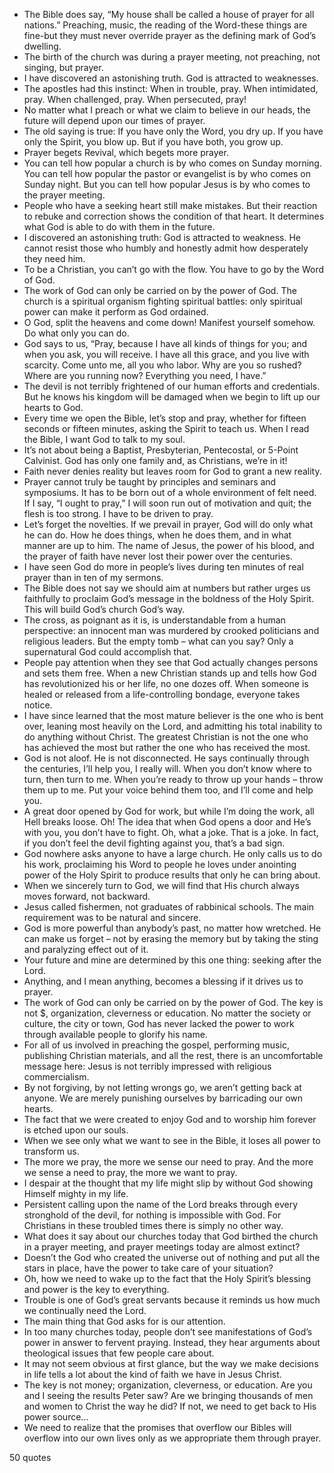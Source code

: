 - The Bible does say, “My house shall be called a house of prayer for all nations.” Preaching, music, the reading of the Word-these things are fine-but they must never override prayer as the defining mark of God’s dwelling.
 - The birth of the church was during a prayer meeting, not preaching, not singing, but prayer.
 - I have discovered an astonishing truth. God is attracted to weaknesses.
 - The apostles had this instinct: When in trouble, pray. When intimidated, pray. When challenged, pray. When persecuted, pray!
 - No matter what I preach or what we claim to believe in our heads, the future will depend upon our times of prayer.
 - The old saying is true: If you have only the Word, you dry up. If you have only the Spirit, you blow up. But if you have both, you grow up.
 - Prayer begets Revival, which begets more prayer.
 - You can tell how popular a church is by who comes on Sunday morning. You can tell how popular the pastor or evangelist is by who comes on Sunday night. But you can tell how popular Jesus is by who comes to the prayer meeting.
 - People who have a seeking heart still make mistakes. But their reaction to rebuke and correction shows the condition of that heart. It determines what God is able to do with them in the future.
 - I discovered an astonishing truth: God is attracted to weakness. He cannot resist those who humbly and honestly admit how desperately they need him.
 - To be a Christian, you can’t go with the flow. You have to go by the Word of God.
 - The work of God can only be carried on by the power of God. The church is a spiritual organism fighting spiritual battles: only spiritual power can make it perform as God ordained.
 - O God, split the heavens and come down! Manifest yourself somehow. Do what only you can do.
 - God says to us, “Pray, because I have all kinds of things for you; and when you ask, you will receive. I have all this grace, and you live with scarcity. Come unto me, all you who labor. Why are you so rushed? Where are you running now? Everything you need, I have.”
 - The devil is not terribly frightened of our human efforts and credentials. But he knows his kingdom will be damaged when we begin to lift up our hearts to God.
 - Every time we open the Bible, let’s stop and pray, whether for fifteen seconds or fifteen minutes, asking the Spirit to teach us. When I read the Bible, I want God to talk to my soul.
 - It’s not about being a Baptist, Presbyterian, Pentecostal, or 5-Point Calvinist. God has only one family and, as Christians, we’re in it!
 - Faith never denies reality but leaves room for God to grant a new reality.
 - Prayer cannot truly be taught by principles and seminars and symposiums. It has to be born out of a whole environment of felt need. If I say, “I ought to pray,” I will soon run out of motivation and quit; the flesh is too strong. I have to be driven to pray.
 - Let’s forget the novelties. If we prevail in prayer, God will do only what he can do. How he does things, when he does them, and in what manner are up to him. The name of Jesus, the power of his blood, and the prayer of faith have never lost their power over the centuries.
 - I have seen God do more in people’s lives during ten minutes of real prayer than in ten of my sermons.
 - The Bible does not say we should aim at numbers but rather urges us faithfully to proclaim God’s message in the boldness of the Holy Spirit. This will build God’s church God’s way.
 - The cross, as poignant as it is, is understandable from a human perspective: an innocent man was murdered by crooked politicians and religious leaders. But the empty tomb – what can you say? Only a supernatural God could accomplish that.
 - People pay attention when they see that God actually changes persons and sets them free. When a new Christian stands up and tells how God has revolutionized his or her life, no one dozes off. When someone is healed or released from a life-controlling bondage, everyone takes notice.
 - I have since learned that the most mature believer is the one who is bent over, leaning most heavily on the Lord, and admitting his total inability to do anything without Christ. The greatest Christian is not the one who has achieved the most but rather the one who has received the most.
 - God is not aloof. He is not disconnected. He says continually through the centuries, I’ll help you, I really will. When you don’t know where to turn, then turn to me. When you’re ready to throw up your hands – throw them up to me. Put your voice behind them too, and I’ll come and help you.
 - A great door opened by God for work, but while I’m doing the work, all Hell breaks loose. Oh! The idea that when God opens a door and He’s with you, you don’t have to fight. Oh, what a joke. That is a joke. In fact, if you don’t feel the devil fighting against you, that’s a bad sign.
 - God nowhere asks anyone to have a large church. He only calls us to do his work, proclaiming his Word to people he loves under anointing power of the Holy Spirit to produce results that only he can bring about.
 - When we sincerely turn to God, we will find that His church always moves forward, not backward.
 - Jesus called fishermen, not graduates of rabbinical schools. The main requirement was to be natural and sincere.
 - God is more powerful than anybody’s past, no matter how wretched. He can make us forget – not by erasing the memory but by taking the sting and paralyzing effect out of it.
 - Your future and mine are determined by this one thing: seeking after the Lord.
 - Anything, and I mean anything, becomes a blessing if it drives us to prayer.
 - The work of God can only be carried on by the power of God. The key is not $, organization, cleverness or education. No matter the society or culture, the city or town, God has never lacked the power to work through available people to glorify his name.
 - For all of us involved in preaching the gospel, performing music, publishing Christian materials, and all the rest, there is an uncomfortable message here: Jesus is not terribly impressed with religious commercialism.
 - By not forgiving, by not letting wrongs go, we aren’t getting back at anyone. We are merely punishing ourselves by barricading our own hearts.
 - The fact that we were created to enjoy God and to worship him forever is etched upon our souls.
 - When we see only what we want to see in the Bible, it loses all power to transform us.
 - The more we pray, the more we sense our need to pray. And the more we sense a need to pray, the more we want to pray.
 - I despair at the thought that my life might slip by without God showing Himself mighty in my life.
 - Persistent calling upon the name of the Lord breaks through every stronghold of the devil, for nothing is impossible with God. For Christians in these troubled times there is simply no other way.
 - What does it say about our churches today that God birthed the church in a prayer meeting, and prayer meetings today are almost extinct?
 - Doesn’t the God who created the universe out of nothing and put all the stars in place, have the power to take care of your situation?
 - Oh, how we need to wake up to the fact that the Holy Spirit’s blessing and power is the key to everything.
 - Trouble is one of God’s great servants because it reminds us how much we continually need the Lord.
 - The main thing that God asks for is our attention.
 - In too many churches today, people don’t see manifestations of God’s power in answer to fervent praying. Instead, they hear arguments about theological issues that few people care about.
 - It may not seem obvious at first glance, but the way we make decisions in life tells a lot about the kind of faith we have in Jesus Christ.
 - The key is not money; organization, cleverness, or education. Are you and I seeing the results Peter saw? Are we bringing thousands of men and women to Christ the way he did? If not, we need to get back to His power source...
 - We need to realize that the promises that overflow our Bibles will overflow into our own lives only as we appropriate them through prayer.

50 quotes